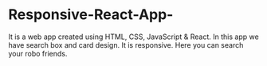 # Responsive-React-App-
It is a web app created using HTML, CSS, JavaScript &amp; React. In this app we  have search box and card design. It is responsive.
Here you can search your robo friends.
